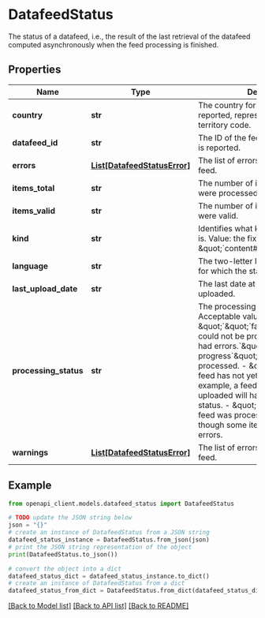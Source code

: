 # DatafeedStatus

The status of a datafeed, i.e., the result of the last retrieval of the datafeed computed asynchronously when the feed processing is finished.

## Properties

Name | Type | Description | Notes
------------ | ------------- | ------------- | -------------
**country** | **str** | The country for which the status is reported, represented as a CLDR territory code. | [optional] 
**datafeed_id** | **str** | The ID of the feed for which the status is reported. | [optional] 
**errors** | [**List[DatafeedStatusError]**](DatafeedStatusError.md) | The list of errors occurring in the feed. | [optional] 
**items_total** | **str** | The number of items in the feed that were processed. | [optional] 
**items_valid** | **str** | The number of items in the feed that were valid. | [optional] 
**kind** | **str** | Identifies what kind of resource this is. Value: the fixed string \&quot;&#x60;content#datafeedStatus&#x60;\&quot; | [optional] 
**language** | **str** | The two-letter ISO 639-1 language for which the status is reported. | [optional] 
**last_upload_date** | **str** | The last date at which the feed was uploaded. | [optional] 
**processing_status** | **str** | The processing status of the feed. Acceptable values are: - \&quot;&#x60;\&quot;&#x60;failure&#x60;\&quot;: The feed could not be processed or all items had errors.&#x60;\&quot; - \&quot;&#x60;in progress&#x60;\&quot;: The feed is being processed. - \&quot;&#x60;none&#x60;\&quot;: The feed has not yet been processed. For example, a feed that has never been uploaded will have this processing status. - \&quot;&#x60;success&#x60;\&quot;: The feed was processed successfully, though some items might have had errors.  | [optional] 
**warnings** | [**List[DatafeedStatusError]**](DatafeedStatusError.md) | The list of errors occurring in the feed. | [optional] 

## Example

```python
from openapi_client.models.datafeed_status import DatafeedStatus

# TODO update the JSON string below
json = "{}"
# create an instance of DatafeedStatus from a JSON string
datafeed_status_instance = DatafeedStatus.from_json(json)
# print the JSON string representation of the object
print(DatafeedStatus.to_json())

# convert the object into a dict
datafeed_status_dict = datafeed_status_instance.to_dict()
# create an instance of DatafeedStatus from a dict
datafeed_status_from_dict = DatafeedStatus.from_dict(datafeed_status_dict)
```
[[Back to Model list]](../README.md#documentation-for-models) [[Back to API list]](../README.md#documentation-for-api-endpoints) [[Back to README]](../README.md)


